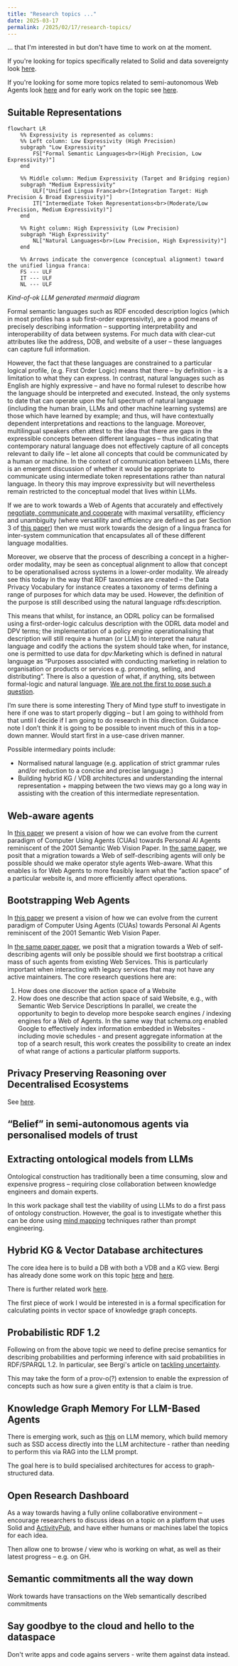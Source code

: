 ```yaml
---
title: "Research topics ..."
date: 2025-03-17
permalink: /2025/02/17/research-topics/
---
```

... that I'm interested in but don't have time to work on at the moment.

If you're looking for topics specifically related to Solid and data sovereignty look [here](https://github.com/solid/research-topics).

If you're looking for some more topics related to semi-autonomous Web Agents look [here](https://jeswr.solidcommunity.net/public/iswc_doctoral_consortium.pdf) and for early work on the topic see [here](https://arxiv.org/html/2409.04465v1).

## Suitable Representations

```mermaid
flowchart LR
    %% Expressivity is represented as columns:
    %% Left column: Low Expressivity (High Precision)
    subgraph "Low Expressivity"
        FS["Formal Semantic Languages<br>(High Precision, Low Expressivity)"]
    end

    %% Middle column: Medium Expressivity (Target and Bridging region)
    subgraph "Medium Expressivity"
        ULF["Unified Lingua Franca<br>(Integration Target: High Precision & Broad Expressivity)"]
        IT["Intermediate Token Representations<br>(Moderate/Low Precision, Medium Expressivity)"]
    end

    %% Right column: High Expressivity (Low Precision)
    subgraph "High Expressivity"
        NL["Natural Languages<br>(Low Precision, High Expressivity)"]
    end

    %% Arrows indicate the convergence (conceptual alignment) toward the unified lingua franca:
    FS --- ULF
    IT --- ULF
    NL --- ULF
```

*Kind-of-ok LLM generated mermaid diagram*

Formal semantic languages such as RDF encoded description logics (which in most profiles has a sub first-order expressivity), are a good means of precisely describing information – supporting interpretability and interoperability of data between systems. For much data with clear-cut attributes like the address, DOB, and website of a user – these languages can capture full information.

However, the fact that these languages are constrained to a particular logical profile, (e.g. First Order Logic) means that there – by definition - is a limitation to what they can express. In contrast, natural languages such as English are highly expressive – and have no formal ruleset to describe how the language should be interpreted and executed. Instead, the only systems to date that can operate upon the full spectrum of natural language (including the human brain, LLMs and other machine learning systems) are those which have learned by example; and thus, will have contextually dependent interpretations and reactions to the language. Moreover, multilingual speakers often attest to the idea that there are gaps in the expressible concepts between different languages – thus indicating that contemporary natural language does not effectively capture of all concepts relevant to daily life – let alone all concepts that could be communicated by a human or machine.
In the context of communication between LLMs, there is an emergent discussion of whether it would be appropriate to communicate using intermediate token representations rather than natural language. In theory this may improve expressivity but will nevertheless remain restricted to the conceptual model that lives within LLMs.

If we are to work towards a Web of Agents that accurately and effectively [negotiate, communicate and cooperate](https://www.cs.ox.ac.uk/people/michael.wooldridge/pubs/imas/IMAS2e.html) with maximal versatility, efficiency and unambiguity (where versatility and efficiency are defined as per Section 3 of [this paper](https://arxiv.org/pdf/2410.11905)) then we must work towards the design of a lingua franca for inter-system communication that encapsulates all of these different language modalities.

Moreover, we observe that the process of describing a concept in a higher-order modality, may be seen as conceptual alignment to allow that concept to be operationalised across systems in a lower-order modality. We already see this today in the way that RDF taxonomies are created – the Data Privacy Vocabulary for instance creates a taxonomy of terms defining a range of purposes for which data may be used.  However, the definition of the purpose is still described using the natural language rdfs:description.

This means that whilst, for instance, an ODRL policy can be formalised using a first-order-logic calculus description with the ODRL data model and DPV terms; the implementation of a policy engine operationalising that description will still require a human (or LLM) to interpret the natural language and codify the actions the system should take when, for instance, one is permitted to use data for dpv:Marketing which is defined in natural language as “Purposes associated with conducting marketing in relation to organisation or products or services e.g. promoting, selling, and distributing”.
There is also a question of what, if anything, sits between formal-logic and natural language. [We are not the first to pose such a question](https://chatgpt.com/share/67abac98-8de0-800c-9114-2e72ac12164f).

I’m sure there is some interesting Thery of Mind type stuff to investigate in here if one was to start properly digging – but I am going to withhold from that until I decide if I am going to do research in this direction.
Guidance note I don’t think it is going to be possible to invent much of this in a top-down manner. Would start first in a use-case driven manner.

Possible intermediary points include:

- Normalised natural language (e.g. application of strict grammar rules and/or reduction to a concise and precise language.)
- Building hybrid KG / VDB architectures and understanding the internal representation + mapping between the two views may go a long way in assisting with the creation of this intermediate representation.

## Web-aware agents

In [this paper](https://openaccess.city.ac.uk/id/eprint/34788/) we present a vision of how we can evolve from the current paradigm of Computer Using Agents (CUAs) towards Personal AI Agents reminiscent of the 2001 Semantic Web Vision Paper.
In [the same paper](https://openaccess.city.ac.uk/id/eprint/34788/), we posit that a migration towards a Web of self-describing agents will only be possible should we make operator style agents Web-aware.
What this enables is for Web Agents to more feasibly learn what the “action space” of a particular website is, and more efficiently affect operations.

## Bootstrapping Web Agents

In [this paper](https://openaccess.city.ac.uk/id/eprint/34788/) we present a vision of how we can evolve from the current paradigm of Computer Using Agents (CUAs) towards Personal AI Agents reminiscent of the 2001 Semantic Web Vision Paper.

In [the same paper paper](https://openaccess.city.ac.uk/id/eprint/34788/), we posit that a migration towards a Web of self-describing agents will only be possible should we first bootstrap a critical mass of such agents from existing Web Services. This is particularly important when interacting with legacy services that may not have any active maintainers.
The core research questions here are:

1. How does one discover the action space of a Website
2. How does one describe that action space of said Website, e.g., with Semantic Web Service Descriptions
   In parallel, we create the opportunity to begin to develop more bespoke search engines / indexing engines for a Web of Agents. In the same way that schema.org enabled Google to effectively index information embedded in Websites - including movie schedules - and present aggregate information at the top of a search result, this work creates the possibility to create an index of what range of actions a particular platform supports.

## Privacy Preserving Reasoning over Decentralised Ecosystems

See [here](https://jeswr.solidcommunity.net/public/DPhil_Proposal.pdf).

## “Belief” in semi-autonomous agents via personalised models of trust

## Extracting ontological models from LLMs

Ontological construction has traditionally been a time consuming, slow and expensive progress – requiring close collaboration between knowledge engineers and domain experts.

In this work package shall test the viability of using LLMs to do a first pass of ontology construction. However, the goal is to investigate whether this can be done using [mind mapping](https://www.anthropic.com/research/mapping-mind-language-model) techniques rather than prompt engineering.

## Hybrid KG & Vector Database architectures

The core idea here is to build a DB with both a VDB and a KG view. Bergi has already done some work on this topic [here](https://www.bergnet.org/2024/05/unified-landscape/) and [here](https://www.bergnet.org/2024/09/llm-kg-wombat/).

There is further related work [here](https://medium.com/towards-data-science/how-to-implement-graph-rag-using-knowledge-graphs-and-vector-databases-60bb69a22759).

The first piece of work I would be interested in is a formal specification for calculating points in vector space of knowledge graph concepts.

## Probabilistic RDF 1.2

Following on from the above topic we need to define precise semantics for describing probabilities and performing inference with said probabilities in RDF/SPARQL 1.2. In particular, see Bergi's article on [tackling uncertainty](https://www.bergnet.org/2024/09/llm-kg-wombat/).

This may take the form of a prov-o(?) extension to enable the expression of concepts such as how sure a given entity is that a claim is true.

## Knowledge Graph Memory For LLM-Based Agents

There is emerging work, such as [this](https://arxiv.org/pdf/2309.11696) on LLM memory, which build memory such as SSD access directly into the LLM architecture - rather than needing to perform this via RAG into the LLM prompt.

The goal here is to build specialised architectures for access to graph-structured data.

## Open Research Dashboard

As a way towards having a fully online collaborative environment – encourage researchers to discuss ideas on a topic on a platform that uses Solid and [ActivityPub](https://en.wikipedia.org/wiki/ActivityPub), and have either humans or machines label the topics for each idea.

Then allow one to browse / view who is working on what, as well as their latest progress – e.g. on GH.

## Semantic commitments all the way down

Work towards have transactions on the Web semantically described commitments

## Say goodbye to the cloud and hello to the dataspace

Don't write apps and code agains servers - write them against data instead.
